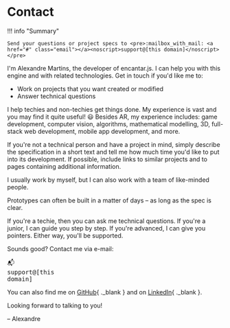 # Contact

!!! info "Summary"

    Send your questions or project specs to <pre>:mailbox_with_mail: <a href="#" class="email"></a><noscript>support@[this domain]</noscript></pre>

I'm Alexandre Martins, the developer of encantar.js. I can help you with this engine and with related technologies. Get in touch if you'd like me to:

* Work on projects that you want created or modified
* Answer technical questions

I help techies and non-techies get things done. My experience is vast and you may find it quite useful! :smiley: Besides AR, my experience includes: game development, computer vision, algorithms, mathematical modelling, 3D, full-stack web development, mobile app development, and more.

If you're not a technical person and have a project in mind, simply describe the specification in a short text and tell me how much time you'd like to put into its development. If possible, include links to similar projects and to pages containing additional information.

I usually work by myself, but I can also work with a team of like-minded people.

Prototypes can often be built in a matter of days &ndash; as long as the spec is clear.

If you're a techie, then you can ask me technical questions. If you're a junior, I can guide you step by step. If you're advanced, I can give you pointers. Either way, you'll be supported.

Sounds good? Contact me via e-mail: <pre>:mailbox_with_mail: <a href="#" class="email"></a><noscript>support@[this domain]</noscript></pre>

You can also find me on [GitHub](https://github.com/alemart){ ._blank } and on [LinkedIn](https://linkedin.com/in/alemart){ ._blank }.

Looking forward to talking to you!

&ndash; Alexandre

<script>
document.addEventListener('DOMContentLoaded', function() {
    var salad = 'nbjmup;tvqqpsuAfodboubs/efw';
    var link = salad.split('').map(c => String.fromCharCode(c.charCodeAt(0)-1)).join('');
    var suffix = '?body=' + encodeURIComponent('Hi Alex,');
    document.querySelectorAll('a.email').forEach(function(a) {
        a.href = link + suffix;
        if(a.innerText == '')
            a.innerText = link.substring(7);
    });
});
</script>